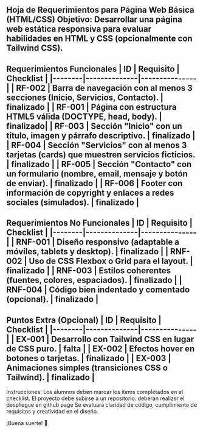 Hoja de Requerimientos para Página Web Básica (HTML/CSS)
Objetivo:
Desarrollar una página web estática responsiva para evaluar habilidades en HTML y CSS (opcionalmente con Tailwind CSS).
---
Requerimientos Funcionales
| ID | Requisito | Checklist |
|--------|--------------|---------------|
| RF-002 | Barra de navegación con al menos 3 secciones (Inicio, Servicios, Contacto). | finalizado |
| RF-001 | Página con estructura HTML5 válida (DOCTYPE, head, body). | finalizado|
| RF-003 | Sección "Inicio" con un título, imagen y párrafo descriptivo. | finalizado |
| RF-004 | Sección "Servicios" con al menos 3 tarjetas (cards) que muestren servicios ficticios. | finalizado |
| RF-005 | Sección "Contacto" con un formulario (nombre, email, mensaje y botón de enviar). | finalizado |
| RF-006 | Footer con información de copyright y enlaces a redes sociales (simulados). | finalizado |
---
Requerimientos No Funcionales
| ID | Requisito | Checklist |
|--------|--------------|---------------|
| RNF-001 | Diseño responsivo (adaptable a móviles, tablets y desktop). | finalizado |
| RNF-002 | Uso de CSS Flexbox o Grid para el layout. | finalizado |
| RNF-003 | Estilos coherentes (fuentes, colores, espaciados). | finalizado |
| RNF-004 | Código bien indentado y comentado (opcional). | finalizado |
---
Puntos Extra (Opcional)
| ID | Requisito | Checklist |
|--------|--------------|---------------|
| EX-001 | Desarrollo con Tailwind CSS en lugar de CSS puro. | falta |
| EX-002 | Efectos hover en botones o tarjetas. | finalizado |
| EX-003 | Animaciones simples (transiciones CSS o Tailwind). | finalizado |
---
Instrucciones:
Los alumnos deben marcar los ítems completados en el checklist.
El proyecto debe subirse a un repositorio.
deberan realizsr el despliegue en github page
Se evaluará claridad de código, cumplimiento de requisitos y creatividad en el diseño.

¡Buena suerte! 🚀 
